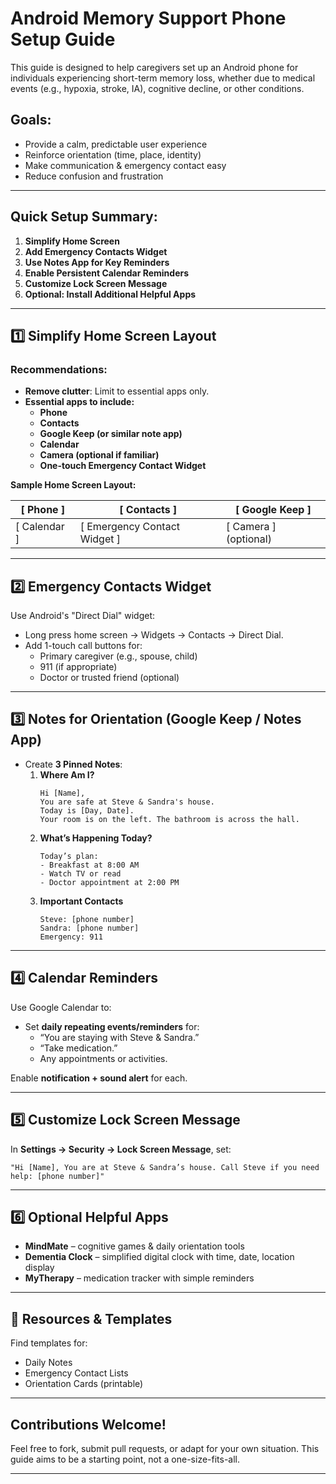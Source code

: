 # Android Memory Support Phone Setup Guide

This guide is designed to help caregivers set up an Android phone for individuals experiencing short-term memory loss, whether due to medical events (e.g., hypoxia, stroke, IA), cognitive decline, or other conditions.

## Goals:
- Provide a calm, predictable user experience
- Reinforce orientation (time, place, identity)
- Make communication & emergency contact easy
- Reduce confusion and frustration

---

## Quick Setup Summary:
1. **Simplify Home Screen**
2. **Add Emergency Contacts Widget**
3. **Use Notes App for Key Reminders**
4. **Enable Persistent Calendar Reminders**
5. **Customize Lock Screen Message**
6. **Optional: Install Additional Helpful Apps**

---

## 1️⃣ Simplify Home Screen Layout

### Recommendations:
- **Remove clutter**: Limit to essential apps only.
- **Essential apps to include:**
  - **Phone**
  - **Contacts**
  - **Google Keep (or similar note app)**
  - **Calendar**
  - **Camera (optional if familiar)**
  - **One-touch Emergency Contact Widget**

**Sample Home Screen Layout:**

| [ Phone ] | [ Contacts ] | [ Google Keep ] |
|----------|--------------|-----------------|
| [ Calendar ] | [ Emergency Contact Widget ] | [ Camera ] (optional) |

---

## 2️⃣ Emergency Contacts Widget

Use Android's "Direct Dial" widget:
- Long press home screen → Widgets → Contacts → Direct Dial.
- Add 1-touch call buttons for:
  - Primary caregiver (e.g., spouse, child)
  - 911 (if appropriate)
  - Doctor or trusted friend (optional)

---

## 3️⃣ Notes for Orientation (Google Keep / Notes App)

- Create **3 Pinned Notes**:
  1. **Where Am I?**
      ```
      Hi [Name],
      You are safe at Steve & Sandra's house.
      Today is [Day, Date].
      Your room is on the left. The bathroom is across the hall.
      ```
  2. **What’s Happening Today?**
      ```
      Today’s plan:
      - Breakfast at 8:00 AM
      - Watch TV or read
      - Doctor appointment at 2:00 PM
      ```
  3. **Important Contacts**
      ```
      Steve: [phone number]
      Sandra: [phone number]
      Emergency: 911
      ```

---

## 4️⃣ Calendar Reminders

Use Google Calendar to:
- Set **daily repeating events/reminders** for:
  - “You are staying with Steve & Sandra.”
  - “Take medication.”
  - Any appointments or activities.

Enable **notification + sound alert** for each.

---

## 5️⃣ Customize Lock Screen Message

In **Settings → Security → Lock Screen Message**, set:

`"Hi [Name], You are at Steve & Sandra’s house. Call Steve if you need help: [phone number]"`

---

## 6️⃣ Optional Helpful Apps

- **MindMate** – cognitive games & daily orientation tools
- **Dementia Clock** – simplified digital clock with time, date, location display
- **MyTherapy** – medication tracker with simple reminders

---

## 📂 Resources & Templates

Find templates for:
- Daily Notes
- Emergency Contact Lists
- Orientation Cards (printable)

---

## Contributions Welcome!

Feel free to fork, submit pull requests, or adapt for your own situation. This guide aims to be a starting point, not a one-size-fits-all.

---
